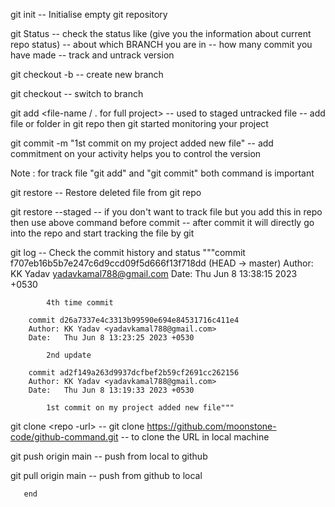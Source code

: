 git init
-- Initialise empty git repository

git Status
-- check the status like (give you the information about current repo status)
-- about which BRANCH you are in 
-- how many commit you have made 
-- track and untrack version

git checkout -b <name-of-branch> 
-- create new branch 

git checkout <name-of-branch> 
-- switch to branch 

git add <file-name / . for full project>
-- used to staged untracked file
-- add file or folder in git repo then git started monitoring your project

git commit -m  "1st commit on my project added new file"
-- add commitment on your activity helps you to control the version 

Note : for track file "git add" and "git commit" both command is important


git restore <deleted name>
-- Restore deleted file from git repo

git restore --staged <filename>
-- if you don't want to track file but you add this in repo then use above command before commit 
-- after commit it will directly go into the repo and start tracking the file by git

git log
-- Check the commit history and status
       """commit f707eb16b5b7e247c6d9ccd09f5d666f13f718dd (HEAD -> master)
        Author: KK Yadav <yadavkamal788@gmail.com>
        Date:   Thu Jun 8 13:38:15 2023 +0530

            4th time commit

        commit d26a7337e4c3313b99590e694e84531716c411e4
        Author: KK Yadav <yadavkamal788@gmail.com>
        Date:   Thu Jun 8 13:23:25 2023 +0530

            2nd update

        commit ad2f149a263d9937dcfbef2b59cf2691cc262156
        Author: KK Yadav <yadavkamal788@gmail.com>
        Date:   Thu Jun 8 13:19:33 2023 +0530

            1st commit on my project added new file"""

git clone <repo -url>
-- git clone https://github.com/moonstone-code/github-command.git 
-- to clone the URL in local machine

git push origin main
-- push from local to github

git pull origin main
-- push from github to local
       
       end
